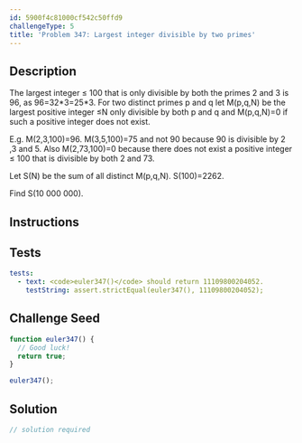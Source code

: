 ```yaml
---
id: 5900f4c81000cf542c50ffd9
challengeType: 5
title: 'Problem 347: Largest integer divisible by two primes'
---
```


## Description
<section id='description'>
The largest integer ≤ 100 that is only divisible by both the primes 2 and 3 is 96, as 96=32*3=25*3.
For two distinct primes p and q let M(p,q,N) be the largest positive integer ≤N only divisible
by both p and q and M(p,q,N)=0 if such a positive integer does not exist.


E.g. M(2,3,100)=96.
M(3,5,100)=75 and not 90 because 90 is divisible by 2 ,3 and 5.
Also M(2,73,100)=0 because there does not exist a positive integer ≤ 100 that is divisible by both 2 and 73.


Let S(N) be the sum of all distinct M(p,q,N).
S(100)=2262.


Find S(10 000 000).
</section>

## Instructions
<section id='instructions'>

</section>

## Tests
<section id='tests'>

```yml
tests:
  - text: <code>euler347()</code> should return 11109800204052.
    testString: assert.strictEqual(euler347(), 11109800204052);

```

</section>

## Challenge Seed
<section id='challengeSeed'>

<div id='js-seed'>

```js
function euler347() {
  // Good luck!
  return true;
}

euler347();
```

</div>



</section>

## Solution
<section id='solution'>

```js
// solution required
```

</section>
